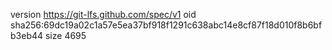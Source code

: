 version https://git-lfs.github.com/spec/v1
oid sha256:69dc19a02c1a57e5ea37bf918f1291c638abc14e8cf87f18d010f8b6bfb3eb44
size 4695
